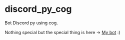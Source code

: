# discord_py_cog

Bot Discord py using cog.

Nothing special but the special thing is here -> <a href=https://kanti.tk/discord>My bot</a> :)
